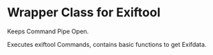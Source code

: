 # Wrapper Class for Exiftool 

Keeps Command Pipe Open.

Executes exiftool Commands, contains basic functions to get Exifdata.
